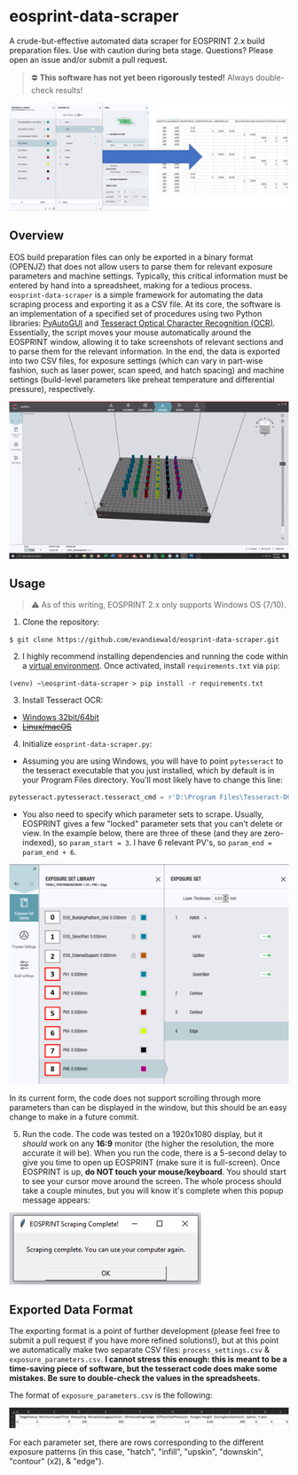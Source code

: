 # eosprint-data-scraper
A crude-but-effective automated data scraper for EOSPRINT 2.x build preparation files. Use with caution during beta stage.
Questions? Please open an issue and/or submit a pull request. 

> :no_entry: **This software has not yet been rigorously tested!** Always double-check results!

![Conversion Cover](/images/conversion-cover.png)

## Overview
EOS build preparation files can only be exported in a binary format (OPENJZ) that does not allow users to parse them for relevant exposure parameters and machine settings. Typically, this critical information must be entered by hand into a spreadsheet, making for a tedious process. `eosprint-data-scraper` is a simple framework for automating the data scraping process and exporting it as a CSV file. At its core, the software is an implementation of a specified set of procedures using two Python libraries: [PyAutoGUI](https://pyautogui.readthedocs.io/en/latest/index.html) and [Tesseract Optical Character Recognition (OCR)](https://www.pyimagesearch.com/2017/07/10/using-tesseract-ocr-python/). Essentially, the script moves your mouse automatically around the EOSPRINT window, allowing it to take screenshots of relevant sections and to parse them for the relevant information. In the end, the data is exported into two CSV files, for exposure settings (which can vary in part-wise fashion, such as laser power, scan speed, and hatch spacing) and machine settings (build-level parameters like preheat temperature and differential pressure), respectively. 

![Data scraper in action](/images/eosprint-scraper-demo.gif)

## Usage
> :warning: As of this writing, EOSPRINT 2.x only supports Windows OS (7/10).

1. Clone the repository:

`$ git clone https://github.com/evandiewald/eosprint-data-scraper.git`

2. I highly recommend installing dependencies and running the code within a [virtual environment](https://docs.python.org/3/library/venv.html). Once activated, install `requirements.txt` via `pip`: 

`(venv) ~\eosprint-data-scraper > pip install -r requirements.txt`

3. Install Tesseract OCR: 
* [Windows 32bit/64bit](https://github.com/UB-Mannheim/tesseract/wiki)
* ~~[Linux/macOS](https://github.com/tesseract-ocr/tesseract/wiki#installation)~~

4. Initialize `eosprint-data-scraper.py`:
* Assuming you are using Windows, you will have to point `pytesseract` to the tesseract executable that you just installed, which by default is in your Program Files directory. You'll most likely have to change this line:
```python
pytesseract.pytesseract.tesseract_cmd = r'D:\Program Files\Tesseract-OCR\tesseract.exe'
```
* You also need to specify which parameter sets to scrape. Usually, EOSPRINT gives a few "locked" parameter sets that you can't delete or view. In the example below, there are three of these (and they are zero-indexed), so `param_start = 3`. I have 6 relevant PV's, so `param_end = param_end + 6`. 

![Exposure parameter indexing](/images/parameter-setup-annotated.png)

In its current form, the code does not support scrolling through more parameters than can be displayed in the window, but this should be an easy change to make in a future commit.

5. Run the code.
The code was tested on a 1920x1080 display, but it *should* work on any **16:9** monitor (the higher the resolution, the more accurate it will be). When you run the code, there is a 5-second delay to give you time to open up EOSPRINT (make sure it is full-screen). Once EOSPRINT is up, **do NOT touch your mouse/keyboard**. You should start to see your cursor move around the screen. The whole process should take a couple minutes, but you will know it's complete when this popup message appears:

![Popup notification](/images/scraping-complete.PNG)

## Exported Data Format

The exporting format is a point of further development (please feel free to submit a pull request if you have more refined solutions!), but at this point we automatically make two separate CSV files: `process_settings.csv` & `exposure_parameters.csv`. **I cannot stress this enough: this is meant to be a time-saving piece of software, but the tesseract code does make some mistakes. Be sure to double-check the values in the spreadsheets.**

The format of `exposure_parameters.csv` is the following:

![exposure parameters](/images/process-settings-csv.PNG)

For each parameter set, there are rows corresponding to the different exposure patterns (in this case, "hatch", "infill", "upskin", "downskin", "contour" (x2), & "edge").
